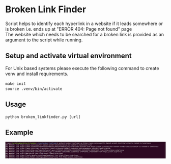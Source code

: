 # Broken Link Finder

Script helps to identify each hyperlink in a website if it leads somewhere or is broken i.e. ends up at "ERROR 404: Page not found" page </br>
The website which needs to be searched for a broken link is provided as an argument to the script while running.

## Setup and activate virtual environment

For Unix based systems please execute the following command to create venv and install requirements.

```
make init
source .venv/bin/activate
```

## Usage

```
python broken_linkfinder.py [url]
```

## Example

![Capture.png](Capture.png)
